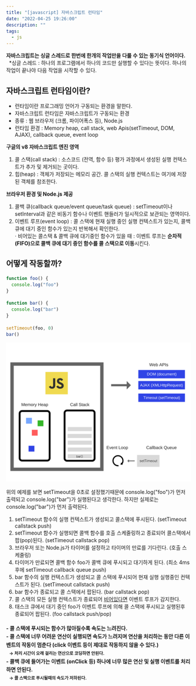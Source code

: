 ```yaml
---
title: "[javascript] 자바스크립트 런타임"
date: "2022-04-25 19:26:00"
description: ""
tags:
  - js
---
```


**자바스크립트는 싱글 스레드로 한번에 한개의 작업만을 다룰 수 있는 동기식 언어이다.** <br>
&nbsp; \*싱글 스레드 : 하나의 프로그램에서 하나의 코드만 실행할 수 있다는 뜻이다. 하나의 작업이 끝나야 다음 작업을 시작할 수 있다.

## 자바스크립트 런타임이란?

- 런타임이란 프로그래밍 언어가 구동되는 환경을 말한다.
- 자바스크립트 런타임은 자바스크립트가 구동되는 환경
- 종류 : 웹 브라우저 (크롬, 파이어폭스 등), Node.js
- 런타임 환경 : Memory heap, call stack, web Apis(setTimeout, DOM, AJAX), callback queue, event loop

**구글의 v8 자바스크립트 엔진 영역**

1. 콜 스택(call stack) : 소스코드 (전역, 함수 등) 평가 과정에서 생성된 실행 컨텍스트가 추가 및 제거되는 곳이다.
2. 힙(heap) : 객체가 저장되는 메모리 공간. 콜 스택의 실행 컨텍스트는 여기에 저장된 객체를 참조한다.

**브라우저 환경 및 Node.js 제공**

1. 콜백 큐(callback queue/event queue/task queue) : setTimeout이나 setInterval과 같은 비동기 함수나 이벤트 핸들러가 일시적으로 보관되는 영역이다.
2. 이벤트 루프(event loop) : 콜 스택에 현재 실행 중인 실행 컨텍스트가 있는지, 콜백 큐에 대기 중인 함수가 있는지 반복해서 확인한다. <br>
   · 비어있는 콜스택 & 콜백 큐에 대기중인 함수가 있을 때 : 이벤트 루프는 **순차적(FIFO)으로 콜백 큐에 대기 중인 함수를 콜 스택으로 이동**시킨다.

## 어떻게 작동할까?

```js
function foo() {
  console.log("foo")
}

function bar() {
  console.log("bar")
}

setTimeout(foo, 0)
bar()
```

![런타임 구성요소](./img/runtime2.png)

위의 예제를 보면 setTimeout을 0초로 설정했기때문에 console.log("foo")가 먼저 출력되고 console.log("bar")가 실행된다고 생각한다. 하지만 실제로는 console.log("bar")가 먼저 출력된다.

1. setTimeout 함수의 실행 컨텍스트가 생성되고 콜스택에 푸시된다. (setTimeout callstack push)
2. setTimeout 함수가 실행되면 콜백 함수를 호출 스케줄링하고 종료되어 콜스택에서 팝(pop)된다. (setTimeout callstack pop)
3. 브라우저 또는 Node.js가 타이머를 설정하고 타이머의 만료를 기다린다. (호출 스케줄링)
4. 타이머가 만료되면 콜백 함수 foo가 콜백 큐에 푸시되고 대기하게 된다. (최소 4ms 후에 setTimeout callback queue push)
5. bar 함수의 실행 컨텍스트가 생성되고 콜 스택에 푸시되어 현재 실행 실행중인 컨텍스트가 된다. (setTimeout callstack push)
6. bar 함수가 종료되고 콜 스택에서 팝된다. (bar callstack pop)
7. 콜 스택의 모든 실행 컨텍스트가 종료되어 <u>비어있다면</u> 이벤트 루프가 감지한다.
8. 태스크 큐에서 대기 중인 foo가 이벤트 루프에 의해 콜 스택에 푸시되고 실행된후 종료되어 팝된다. (foo callstack push/pop)

<h4 style="line-height: 1.6;">
- 콜 스택에 푸시되는 함수가 많아질수록 속도는 느려진다. <br>
- 콜 스택에 너무 어려운 연산이 실행되면 속도가 느려지며 연산을 처리하는 동안 다른 이벤트의 작동이 멈춘다 (click 이벤트 등이 제대로 작동하지 않을 수 있다.) <br>
<small>&nbsp;&nbsp;&nbsp;→ 처리 시간이 오래 걸리는 연산으로 코딩하면 안된다.</small><br>
- 콜백 큐에 들어가는 이벤트 (onClick 등) 하나에 너무 많은 연산 및 실행 이벤트를 처리하면 안된다. <br>
<small>&nbsp;&nbsp;&nbsp;→ 콜 스택으로 푸시될때의 속도가 저하된다.</small>
</h4>
